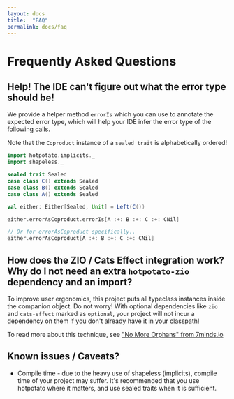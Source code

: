 ```yaml
---
layout: docs
title:  "FAQ"
permalink: docs/faq
---
```


# Frequently Asked Questions

## Help! The IDE can't figure out what the error type should be!

We provide a helper method `errorIs` which you can use to annotate
the expected error type, which will help your IDE infer the error type of the
following calls.

Note that the `Coproduct` instance of a `sealed trait` is alphabetically ordered!
```scala mdoc:invisible
import hotpotato.implicits._
import shapeless._
```

```scala mdoc:silent
sealed trait Sealed
case class C() extends Sealed
case class B() extends Sealed
case class A() extends Sealed
```
```scala mdoc
val either: Either[Sealed, Unit] = Left(C())

either.errorAsCoproduct.errorIs[A :+: B :+: C :+: CNil]

// Or for errorAsCoproduct specifically..
either.errorAsCoproduct[A :+: B :+: C :+: CNil]
```

## How does the ZIO / Cats Effect integration work? Why do I not need an extra `hotpotato-zio` dependency and an import?

To improve user ergonomics, this project puts all typeclass instances inside the companion object.
Do not worry! With optional dependencies like `zio` and `cats-effect` marked as `optional`, your project will not
incur a dependency on them if you don't already have it in your classpath!

To read more about this technique, see ["No More Orphans" from 7minds.io]([https://blog.7mind.io/no-more-orphans.html])

## Known issues / Caveats?

* Compile time - due to the heavy use of shapeless (implicits), compile time of your project may suffer.
  It's recommended that you use hotpotato where it matters, and use sealed traits when it is sufficient.
